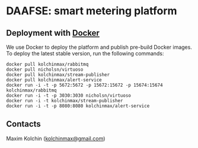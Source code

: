 **DAAFSE**: smart metering platform
===

Deployment with [Docker](http://docker.com/)
---

We use Docker to deploy the platform and publish pre-build Docker images. To deploy the latest stable version, run the following commands:

```
docker pull kolchinmax/rabbitmq
docker pull nicholsn/virtuoso
docker pull kolchinmax/stream-publisher
docker pull kolchinmax/alert-service
docker run -i -t -p 5672:5672 -p 15672:15672 -p 15674:15674 kolchinmax/rabbitmq
docker run -i -t -p 3030:3030 nicholsn/virtuoso
docker run -i -t kolchinmax/stream-publisher
docker run -i -t -p 8080:8080 kolchinmax/alert-service
```

Contacts
---
Maxim Kolchin (kolchinmax@gmail.com)

